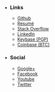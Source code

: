 
- ### Links
    * [Github](https://github.com/mstksg "Github")
    * [Resumé](http://cv.jle0.com "Resume")
    * [Stack Overflow](http://stackoverflow.com/users/292731/justin-l "Stack Overflow")
    * [LinkedIn](https://linkedin.com/in/lejustin "LinkedIn")
    * [Keybase (PGP)](https://keybase.io/mstksg "Keybase")
    * [Coinbase (BTC)](https://coinbase.com/mstksg "Bitcoin")

- ### Social
    * [Google+](https://plus.google.com/107705320197444500140 "Google+")
    * [Facebook](https://facebook.com/mstksg "Facebook")
    * [Youtube](https://youtube.com/justinlemusic "Youtube")
    * [Twitter](https://twitter.com/mstk "Twitter")

